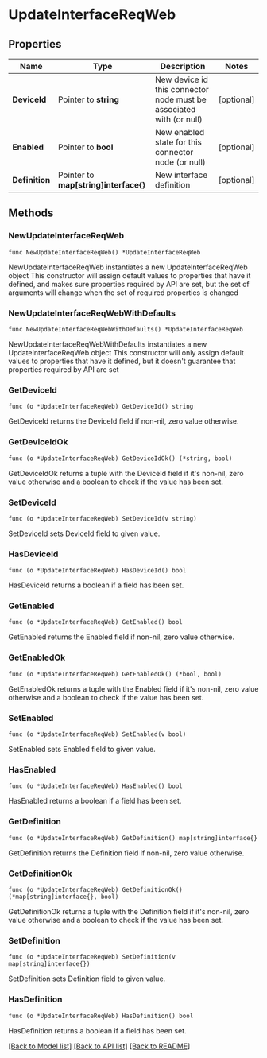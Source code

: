 # UpdateInterfaceReqWeb

## Properties

Name | Type | Description | Notes
------------ | ------------- | ------------- | -------------
**DeviceId** | Pointer to **string** | New device id this connector node must be associated with (or null) | [optional] 
**Enabled** | Pointer to **bool** | New enabled state for this connector node (or null) | [optional] 
**Definition** | Pointer to **map[string]interface{}** | New interface definition | [optional] 

## Methods

### NewUpdateInterfaceReqWeb

`func NewUpdateInterfaceReqWeb() *UpdateInterfaceReqWeb`

NewUpdateInterfaceReqWeb instantiates a new UpdateInterfaceReqWeb object
This constructor will assign default values to properties that have it defined,
and makes sure properties required by API are set, but the set of arguments
will change when the set of required properties is changed

### NewUpdateInterfaceReqWebWithDefaults

`func NewUpdateInterfaceReqWebWithDefaults() *UpdateInterfaceReqWeb`

NewUpdateInterfaceReqWebWithDefaults instantiates a new UpdateInterfaceReqWeb object
This constructor will only assign default values to properties that have it defined,
but it doesn't guarantee that properties required by API are set

### GetDeviceId

`func (o *UpdateInterfaceReqWeb) GetDeviceId() string`

GetDeviceId returns the DeviceId field if non-nil, zero value otherwise.

### GetDeviceIdOk

`func (o *UpdateInterfaceReqWeb) GetDeviceIdOk() (*string, bool)`

GetDeviceIdOk returns a tuple with the DeviceId field if it's non-nil, zero value otherwise
and a boolean to check if the value has been set.

### SetDeviceId

`func (o *UpdateInterfaceReqWeb) SetDeviceId(v string)`

SetDeviceId sets DeviceId field to given value.

### HasDeviceId

`func (o *UpdateInterfaceReqWeb) HasDeviceId() bool`

HasDeviceId returns a boolean if a field has been set.

### GetEnabled

`func (o *UpdateInterfaceReqWeb) GetEnabled() bool`

GetEnabled returns the Enabled field if non-nil, zero value otherwise.

### GetEnabledOk

`func (o *UpdateInterfaceReqWeb) GetEnabledOk() (*bool, bool)`

GetEnabledOk returns a tuple with the Enabled field if it's non-nil, zero value otherwise
and a boolean to check if the value has been set.

### SetEnabled

`func (o *UpdateInterfaceReqWeb) SetEnabled(v bool)`

SetEnabled sets Enabled field to given value.

### HasEnabled

`func (o *UpdateInterfaceReqWeb) HasEnabled() bool`

HasEnabled returns a boolean if a field has been set.

### GetDefinition

`func (o *UpdateInterfaceReqWeb) GetDefinition() map[string]interface{}`

GetDefinition returns the Definition field if non-nil, zero value otherwise.

### GetDefinitionOk

`func (o *UpdateInterfaceReqWeb) GetDefinitionOk() (*map[string]interface{}, bool)`

GetDefinitionOk returns a tuple with the Definition field if it's non-nil, zero value otherwise
and a boolean to check if the value has been set.

### SetDefinition

`func (o *UpdateInterfaceReqWeb) SetDefinition(v map[string]interface{})`

SetDefinition sets Definition field to given value.

### HasDefinition

`func (o *UpdateInterfaceReqWeb) HasDefinition() bool`

HasDefinition returns a boolean if a field has been set.


[[Back to Model list]](../README.md#documentation-for-models) [[Back to API list]](../README.md#documentation-for-api-endpoints) [[Back to README]](../README.md)


